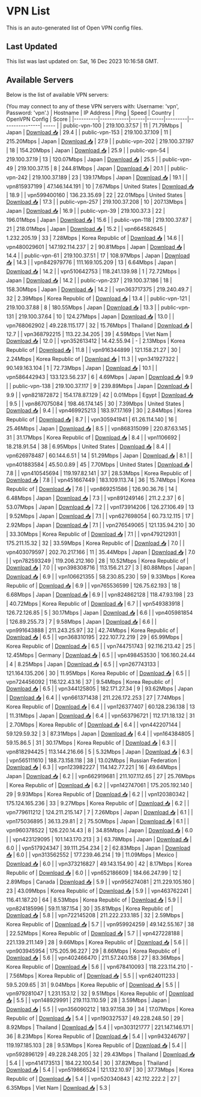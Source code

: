 # VPN List

This is an auto-generated list of Open VPN config files.

## Last Updated

This list was last updated on: Sat, 16 Dec 2023 10:16:58 GMT.

## Available Servers

Below is the list of available VPN servers:

(You may connect to any of these VPN servers with: Username: 'vpn', Password: 'vpn'.)
| Hostname | IP Address | Ping | Speed | Country | OpenVPN Config | Score |
|----------|------------|------|-------|---------|----------------| ----- |
| public-vpn-100 | 219.100.37.57 | 11 | 71.79Mbps | Japan | [Download 📥](./configs/server_0_JP.ovpn) | 29.4 |
| public-vpn-153 | 219.100.37.109 | 11 | 215.20Mbps | Japan | [Download 📥](./configs/server_1_JP.ovpn) | 27.9 |
| public-vpn-202 | 219.100.37.197 | 18 | 154.20Mbps | Japan | [Download 📥](./configs/server_2_JP.ovpn) | 25.9 |
| public-vpn-54 | 219.100.37.19 | 13 | 120.07Mbps | Japan | [Download 📥](./configs/server_3_JP.ovpn) | 25.5 |
| public-vpn-49 | 219.100.37.15 | 8 | 244.81Mbps | Japan | [Download 📥](./configs/server_4_JP.ovpn) | 20.1 |
| public-vpn-242 | 219.100.37.189 | 23 | 139.17Mbps | Japan | [Download 📥](./configs/server_5_JP.ovpn) | 19.1 |
| vpn815937199 | 47.146.144.191 | 10 | 7.67Mbps | United States | [Download 📥](./configs/server_6_US.ovpn) | 18.9 |
| vpn599400160 | 136.23.35.69 | 22 | 22.01Mbps | United States | [Download 📥](./configs/server_7_US.ovpn) | 17.3 |
| public-vpn-257 | 219.100.37.208 | 10 | 207.13Mbps | Japan | [Download 📥](./configs/server_8_JP.ovpn) | 16.9 |
| public-vpn-39 | 219.100.37.3 | 22 | 196.01Mbps | Japan | [Download 📥](./configs/server_9_JP.ovpn) | 15.6 |
| public-vpn-118 | 219.100.37.87 | 21 | 218.01Mbps | Japan | [Download 📥](./configs/server_10_JP.ovpn) | 15.2 |
| vpn664582645 | 1.232.205.19 | 33 | 7.28Mbps | Korea Republic of | [Download 📥](./configs/server_11_KR.ovpn) | 14.6 |
| vpn480029601 | 147.192.114.237 | 2 | 90.81Mbps | Japan | [Download 📥](./configs/server_12_JP.ovpn) | 14.4 |
| public-vpn-61 | 219.100.37.51 | 17 | 108.97Mbps | Japan | [Download 📥](./configs/server_13_JP.ovpn) | 14.3 |
| vpn842979776 | 111.169.105.209 | 13 | 6.64Mbps | Japan | [Download 📥](./configs/server_14_JP.ovpn) | 14.2 |
| vpn510642753 | 118.241.139.98 | 1 | 72.72Mbps | Japan | [Download 📥](./configs/server_15_JP.ovpn) | 14.2 |
| public-vpn-237 | 219.100.37.186 | 18 | 158.30Mbps | Japan | [Download 📥](./configs/server_16_JP.ovpn) | 14.2 |
| vpn363717375 | 219.240.49.7 | 32 | 2.39Mbps | Korea Republic of | [Download 📥](./configs/server_17_KR.ovpn) | 13.4 |
| public-vpn-121 | 219.100.37.88 | 8 | 180.55Mbps | Japan | [Download 📥](./configs/server_18_JP.ovpn) | 13.3 |
| public-vpn-131 | 219.100.37.64 | 10 | 124.27Mbps | Japan | [Download 📥](./configs/server_19_JP.ovpn) | 13.0 |
| vpn768062902 | 49.228.115.177 | 32 | 15.76Mbps | Thailand | [Download 📥](./configs/server_20_TH.ovpn) | 12.7 |
| vpn368792215 | 113.22.34.205 | 39 | 4.59Mbps | Viet Nam | [Download 📥](./configs/server_21_VN.ovpn) | 12.0 |
| vpn352613412 | 14.42.55.94 | - | 2.13Mbps | Korea Republic of | [Download 📥](./configs/server_22_KR.ovpn) | 11.8 |
| vpn916344899 | 121.158.21.27 | 30 | 2.24Mbps | Korea Republic of | [Download 📥](./configs/server_23_KR.ovpn) | 11.3 |
| vpn341927322 | 90.149.163.104 | 1 | 72.73Mbps | Japan | [Download 📥](./configs/server_24_JP.ovpn) | 10.1 |
| vpn586442943 | 133.123.56.237 | 6 | 4.69Mbps | Japan | [Download 📥](./configs/server_25_JP.ovpn) | 9.9 |
| public-vpn-138 | 219.100.37.117 | 9 | 239.89Mbps | Japan | [Download 📥](./configs/server_26_JP.ovpn) | 9.9 |
| vpn821872872 | 154.178.87.129 | 42 | 0.01Mbps | Egypt | [Download 📥](./configs/server_27_EG.ovpn) | 9.5 |
| vpn867075084 | 198.46.174.145 | 30 | 7.39Mbps | United States | [Download 📥](./configs/server_28_US.ovpn) | 9.4 |
| vpn469925213 | 183.97.17.169 | 30 | 2.84Mbps | Korea Republic of | [Download 📥](./configs/server_29_KR.ovpn) | 8.7 |
| vpn305941941 | 61.26.114.140 | 16 | 25.46Mbps | Japan | [Download 📥](./configs/server_30_JP.ovpn) | 8.5 |
| vpn868315099 | 220.87.63.145 | 31 | 31.17Mbps | Korea Republic of | [Download 📥](./configs/server_31_KR.ovpn) | 8.4 |
| vpn1106692 | 18.218.91.54 | 38 | 6.95Mbps | United States | [Download 📥](./configs/server_32_US.ovpn) | 8.4 |
| vpn626978487 | 60.144.6.51 | 14 | 51.29Mbps | Japan | [Download 📥](./configs/server_33_JP.ovpn) | 8.1 |
| vpn401883584 | 45.50.0.89 | 45 | 7.70Mbps | United States | [Download 📥](./configs/server_34_US.ovpn) | 7.8 |
| vpn410545694 | 119.197.82.141 | 37 | 28.53Mbps | Korea Republic of | [Download 📥](./configs/server_35_KR.ovpn) | 7.8 |
| vpn451667449 | 183.109.113.74 | 36 | 15.74Mbps | Korea Republic of | [Download 📥](./configs/server_36_KR.ovpn) | 7.6 |
| vpn869251586 | 126.90.36.76 | 14 | 6.48Mbps | Japan | [Download 📥](./configs/server_37_JP.ovpn) | 7.3 |
| vpn891249146 | 211.2.2.37 | 6 | 53.07Mbps | Japan | [Download 📥](./configs/server_38_JP.ovpn) | 7.2 |
| vpn173914206 | 126.27.106.49 | 13 | 9.52Mbps | Japan | [Download 📥](./configs/server_39_JP.ovpn) | 7.1 |
| vpn627698054 | 60.73.12.115 | 17 | 2.92Mbps | Japan | [Download 📥](./configs/server_40_JP.ovpn) | 7.1 |
| vpn276549065 | 121.135.94.210 | 30 | 33.30Mbps | Korea Republic of | [Download 📥](./configs/server_41_KR.ovpn) | 7.1 |
| vpn479212931 | 175.211.15.32 | 32 | 33.59Mbps | Korea Republic of | [Download 📥](./configs/server_42_KR.ovpn) | 7.0 |
| vpn403079597 | 202.70.217.166 | 11 | 35.44Mbps | Japan | [Download 📥](./configs/server_43_JP.ovpn) | 7.0 |
| vpn782593249 | 119.206.212.160 | 28 | 10.52Mbps | Korea Republic of | [Download 📥](./configs/server_44_KR.ovpn) | 7.0 |
| vpn398308716 | 113.156.21.27 | 3 | 80.88Mbps | Japan | [Download 📥](./configs/server_45_JP.ovpn) | 6.9 |
| vpn106621355 | 58.230.85.230 | 59 | 9.33Mbps | Korea Republic of | [Download 📥](./configs/server_46_KR.ovpn) | 6.9 |
| vpn765536599 | 126.75.62.193 | 18 | 6.68Mbps | Japan | [Download 📥](./configs/server_47_JP.ovpn) | 6.9 |
| vpn824862128 | 118.47.93.198 | 23 | 40.72Mbps | Korea Republic of | [Download 📥](./configs/server_48_KR.ovpn) | 6.7 |
| vpn549383918 | 126.72.126.85 | 5 | 30.17Mbps | Japan | [Download 📥](./configs/server_49_JP.ovpn) | 6.6 |
| vpn405981854 | 126.89.255.73 | 7 | 9.58Mbps | Japan | [Download 📥](./configs/server_50_JP.ovpn) | 6.6 |
| vpn991643888 | 211.243.25.97 | 32 | 42.74Mbps | Korea Republic of | [Download 📥](./configs/server_51_KR.ovpn) | 6.5 |
| vpn368310195 | 222.107.72.219 | 29 | 65.99Mbps | Korea Republic of | [Download 📥](./configs/server_52_KR.ovpn) | 6.5 |
| vpn744751743 | 92.116.213.42 | 25 | 12.45Mbps | Germany | [Download 📥](./configs/server_53_DE.ovpn) | 6.5 |
| vpn498453530 | 106.160.24.44 | 4 | 8.25Mbps | Japan | [Download 📥](./configs/server_54_JP.ovpn) | 6.5 |
| vpn267743133 | 121.164.135.206 | 30 | 11.95Mbps | Korea Republic of | [Download 📥](./configs/server_55_KR.ovpn) | 6.5 |
| vpn724456092 | 116.122.43.16 | 37 | 9.54Mbps | Korea Republic of | [Download 📥](./configs/server_56_KR.ovpn) | 6.5 |
| vpn344125805 | 182.171.27.34 | 9 | 93.62Mbps | Japan | [Download 📥](./configs/server_57_JP.ovpn) | 6.4 |
| vpn661371438 | 211.226.172.253 | 27 | 7.74Mbps | Korea Republic of | [Download 📥](./configs/server_58_KR.ovpn) | 6.4 |
| vpn126377407 | 60.128.236.138 | 13 | 11.31Mbps | Japan | [Download 📥](./configs/server_59_JP.ovpn) | 6.4 |
| vpn563796721 | 112.171.18.132 | 31 | 2.70Mbps | Korea Republic of | [Download 📥](./configs/server_60_KR.ovpn) | 6.4 |
| vpn442207144 | 59.129.59.32 | 3 | 87.31Mbps | Japan | [Download 📥](./configs/server_61_JP.ovpn) | 6.4 |
| vpn164384805 | 59.15.86.5 | 31 | 30.17Mbps | Korea Republic of | [Download 📥](./configs/server_62_KR.ovpn) | 6.3 |
| vpn818294425 | 113.144.216.66 | 5 | 5.32Mbps | Japan | [Download 📥](./configs/server_63_JP.ovpn) | 6.3 |
| vpn565111610 | 188.73.158.118 | 38 | 13.02Mbps | Russian Federation | [Download 📥](./configs/server_64_RU.ovpn) | 6.3 |
| vpn123982227 | 114.142.77.221 | 16 | 49.64Mbps | Japan | [Download 📥](./configs/server_65_JP.ovpn) | 6.2 |
| vpn662919681 | 211.107.112.65 | 27 | 25.76Mbps | Korea Republic of | [Download 📥](./configs/server_66_KR.ovpn) | 6.2 |
| vpn142747061 | 175.205.192.140 | 29 | 9.93Mbps | Korea Republic of | [Download 📥](./configs/server_67_KR.ovpn) | 6.2 |
| vpn120380342 | 175.124.165.236 | 33 | 9.27Mbps | Korea Republic of | [Download 📥](./configs/server_68_KR.ovpn) | 6.2 |
| vpn779611212 | 124.211.215.147 | 7 | 7.26Mbps | Japan | [Download 📥](./configs/server_69_JP.ovpn) | 6.1 |
| vpn175036895 | 36.13.29.81 | 2 | 75.50Mbps | Japan | [Download 📥](./configs/server_70_JP.ovpn) | 6.1 |
| vpn960378522 | 126.220.14.43 | 8 | 34.85Mbps | Japan | [Download 📥](./configs/server_71_JP.ovpn) | 6.0 |
| vpn423129095 | 101.143.170.213 | 3 | 63.78Mbps | Japan | [Download 📥](./configs/server_72_JP.ovpn) | 6.0 |
| vpn517924347 | 39.111.254.234 | 2 | 62.83Mbps | Japan | [Download 📥](./configs/server_73_JP.ovpn) | 6.0 |
| vpn313562552 | 177.239.46.214 | 19 | 11.09Mbps | Mexico | [Download 📥](./configs/server_74_MX.ovpn) | 6.0 |
| vpn373216827 | 49.143.154.90 | 42 | 8.17Mbps | Korea Republic of | [Download 📥](./configs/server_75_KR.ovpn) | 6.0 |
| vpn652186609 | 184.66.247.99 | 12 | 2.89Mbps | Canada | [Download 📥](./configs/server_76_CA.ovpn) | 5.9 |
| vpn956274081 | 211.229.105.160 | 23 | 43.09Mbps | Korea Republic of | [Download 📥](./configs/server_77_KR.ovpn) | 5.9 |
| vpn463762241 | 116.41.187.20 | 64 | 8.53Mbps | Korea Republic of | [Download 📥](./configs/server_78_KR.ovpn) | 5.9 |
| vpn824185996 | 59.11.187.154 | 30 | 35.81Mbps | Korea Republic of | [Download 📥](./configs/server_79_KR.ovpn) | 5.8 |
| vpn722145208 | 211.222.233.185 | 32 | 2.59Mbps | Korea Republic of | [Download 📥](./configs/server_80_KR.ovpn) | 5.7 |
| vpn959924259 | 49.142.55.167 | 38 | 22.52Mbps | Korea Republic of | [Download 📥](./configs/server_81_KR.ovpn) | 5.7 |
| vpn427228188 | 221.139.211.149 | 28 | 9.66Mbps | Korea Republic of | [Download 📥](./configs/server_82_KR.ovpn) | 5.6 |
| vpn903945954 | 175.205.96.227 | 29 | 8.66Mbps | Korea Republic of | [Download 📥](./configs/server_83_KR.ovpn) | 5.6 |
| vpn402466470 | 211.57.240.158 | 27 | 83.36Mbps | Korea Republic of | [Download 📥](./configs/server_84_KR.ovpn) | 5.6 |
| vpn678410093 | 118.223.114.210 | - | 7.56Mbps | Korea Republic of | [Download 📥](./configs/server_85_KR.ovpn) | 5.5 |
| vpn624011233 | 59.5.209.65 | 31 | 9.04Mbps | Korea Republic of | [Download 📥](./configs/server_86_KR.ovpn) | 5.5 |
| vpn979281047 | 1.231.153.12 | 32 | 9.51Mbps | Korea Republic of | [Download 📥](./configs/server_87_KR.ovpn) | 5.5 |
| vpn148929991 | 219.113.110.59 | 28 | 3.59Mbps | Japan | [Download 📥](./configs/server_88_JP.ovpn) | 5.5 |
| vpn356090212 | 183.97.158.39 | 34 | 17.07Mbps | Korea Republic of | [Download 📥](./configs/server_89_KR.ovpn) | 5.4 |
| vpn190327537 | 49.228.248.50 | 29 | 8.92Mbps | Thailand | [Download 📥](./configs/server_90_TH.ovpn) | 5.4 |
| vpn303121777 | 221.147.146.171 | 36 | 8.23Mbps | Korea Republic of | [Download 📥](./configs/server_91_KR.ovpn) | 5.4 |
| vpn943246797 | 119.197.185.103 | 28 | 9.53Mbps | Korea Republic of | [Download 📥](./configs/server_92_KR.ovpn) | 5.4 |
| vpn592896129 | 49.228.248.205 | 32 | 29.43Mbps | Thailand | [Download 📥](./configs/server_93_TH.ovpn) | 5.4 |
| vpn414173513 | 184.22.100.54 | 30 | 37.82Mbps | Thailand | [Download 📥](./configs/server_94_TH.ovpn) | 5.4 |
| vpn519866524 | 121.132.10.97 | 30 | 37.73Mbps | Korea Republic of | [Download 📥](./configs/server_95_KR.ovpn) | 5.4 |
| vpn520340843 | 42.112.222.2 | 27 | 6.35Mbps | Viet Nam | [Download 📥](./configs/server_96_VN.ovpn) | 5.3 |
